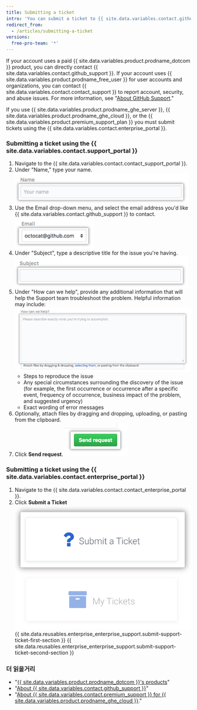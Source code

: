 ```yaml
---
title: Submitting a ticket
intro: 'You can submit a ticket to {{ site.data.variables.contact.github_support }} using the support portal.'
redirect_from:
  - /articles/submitting-a-ticket
versions:
  free-pro-team: '*'
---
```


If your account uses a paid {{ site.data.variables.product.prodname_dotcom }} product, you can directly contact {{ site.data.variables.contact.github_support }}. If your account uses {{ site.data.variables.product.prodname_free_user }} for user accounts and organizations, you can contact {{ site.data.variables.contact.contact_support }} to report account, security, and abuse issues. For more information, see "[About GitHub Support](/github/working-with-github-support/about-github-support)."

If you use {{ site.data.variables.product.prodname_ghe_server }}, {{ site.data.variables.product.prodname_ghe_cloud }}, or the {{ site.data.variables.product.premium_support_plan }} you must submit tickets using the {{ site.data.variables.contact.enterprise_portal }}.

### Submitting a ticket using the {{ site.data.variables.contact.support_portal }}

1. Navigate to the {{ site.data.variables.contact.contact_support_portal }}.
2. Under "Name," type your name. ![Name field](/assets/images/help/support/name-field.png)
3. Use the Email drop-down menu, and select the email address you'd like {{ site.data.variables.contact.github_support }} to contact. ![Email field](/assets/images/help/support/email-field.png)
4. Under "Subject", type a descriptive title for the issue you're having. ![Subject field](/assets/images/help/support/subject-field.png)
5. Under "How can we help", provide any additional information that will help the Support team troubleshoot the problem. Helpful information may include: ![How can we help field](/assets/images/help/support/how-can-we-help-field.png)
    - Steps to reproduce the issue
    - Any special circumstances surrounding the discovery of the issue (for example, the first occurrence or occurrence after a specific event, frequency of occurrence, business impact of the problem, and suggested urgency)
    - Exact wording of error messages
6. Optionally, attach files by dragging and dropping, uploading, or pasting from the clipboard.
7. Click **Send request**. ![Send request button](/assets/images/help/support/send-request-button.png)

### Submitting a ticket using the {{ site.data.variables.contact.enterprise_portal }}

1. Navigate to the {{ site.data.variables.contact.contact_enterprise_portal }}.
5. Click **Submit a Ticket** ![Submit a ticket to Enterprise Support team](/assets/images/enterprise/support/submit-ticket-button.png)
{{ site.data.reusables.enterprise_enterprise_support.submit-support-ticket-first-section }}
{{ site.data.reusables.enterprise_enterprise_support.submit-support-ticket-second-section }}

### 더 읽을거리
- "[{{ site.data.variables.product.prodname_dotcom }}'s products](/github/getting-started-with-github/githubs-products)"
- "[About {{ site.data.variables.contact.github_support }}](/articles/about-github-support)"
- "[About {{ site.data.variables.contact.premium_support }} for {{ site.data.variables.product.prodname_ghe_cloud }}](/articles/about-github-premium-support-for-github-enterprise-cloud)."
